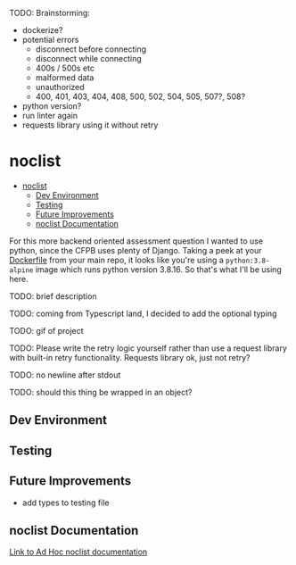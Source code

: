 TODO: Brainstorming:

- dockerize?
- potential errors
  - disconnect before connecting
  - disconnect while connecting
  - 400s / 500s etc
  - malformed data
  - unauthorized
  - 400, 401, 403, 404, 408, 500, 502, 504, 505, 507?, 508?
- python version?
- run linter again
- requests library using it without retry
# noclist
- [noclist](#noclist)
  - [Dev Environment](#dev-environment)
  - [Testing](#testing)
  - [Future Improvements](#future-improvements)
  - [noclist Documentation](#noclist-documentation)

For this more backend oriented assessment question I wanted to use python, since the CFPB uses plenty of Django. Taking a peek at your [Dockerfile](https://github.com/cfpb/consumerfinance.gov/blob/main/Dockerfile) from your main repo, it looks like you're using a `python:3.8-alpine` image which runs python version 3.8.16. So that's what I'll be using here.

TODO: brief description

TODO: coming from Typescript land, I decided to add the optional typing

TODO: gif of project

TODO: Please write the retry logic yourself rather than use a request library with built-in retry functionality. Requests library ok, just not retry?

TODO: no newline after stdout

TODO: should this thing be wrapped in an object?

## Dev Environment

## Testing

## Future Improvements
- add types to testing file

## noclist Documentation

[Link to Ad Hoc noclist documentation](https://homework.adhoc.team/noclist/)
